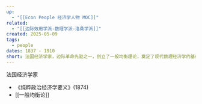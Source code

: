 ```yaml
---
up:
  - "[[Econ People 经济学人物 MOC]]"
related:
  - "[[边际效用学派-数理学派-洛桑学派]]"
created: 2025-05-09
tags:
  - people
dates: 1837 - 1910
short: 法国经济学家，边际革命先驱之一，创立了一般均衡理论，奠定了现代数理经济学的基础，被誉为“均衡分析之父”。
---
```

法国经济学家


- 《纯粹政治经济学要义》(1874)
- [[一般均衡论]]